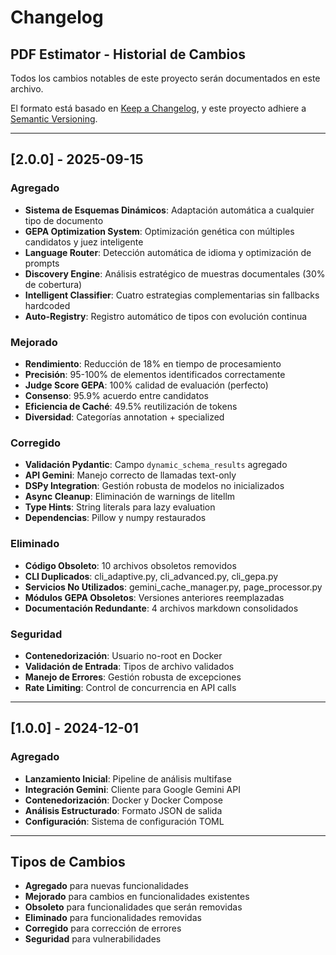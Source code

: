 # Changelog
## PDF Estimator - Historial de Cambios

Todos los cambios notables de este proyecto serán documentados en este archivo.

El formato está basado en [Keep a Changelog](https://keepachangelog.com/es/1.0.0/),
y este proyecto adhiere a [Semantic Versioning](https://semver.org/lang/es/).

---

## [2.0.0] - 2025-09-15

### Agregado
- **Sistema de Esquemas Dinámicos**: Adaptación automática a cualquier tipo de documento
- **GEPA Optimization System**: Optimización genética con múltiples candidatos y juez inteligente
- **Language Router**: Detección automática de idioma y optimización de prompts
- **Discovery Engine**: Análisis estratégico de muestras documentales (30% de cobertura)
- **Intelligent Classifier**: Cuatro estrategias complementarias sin fallbacks hardcoded
- **Auto-Registry**: Registro automático de tipos con evolución continua

### Mejorado
- **Rendimiento**: Reducción de 18% en tiempo de procesamiento
- **Precisión**: 95-100% de elementos identificados correctamente
- **Judge Score GEPA**: 100% calidad de evaluación (perfecto)
- **Consenso**: 95.9% acuerdo entre candidatos
- **Eficiencia de Caché**: 49.5% reutilización de tokens
- **Diversidad**: Categorías annotation + specialized

### Corregido
- **Validación Pydantic**: Campo `dynamic_schema_results` agregado
- **API Gemini**: Manejo correcto de llamadas text-only
- **DSPy Integration**: Gestión robusta de modelos no inicializados
- **Async Cleanup**: Eliminación de warnings de litellm
- **Type Hints**: String literals para lazy evaluation
- **Dependencias**: Pillow y numpy restaurados

### Eliminado
- **Código Obsoleto**: 10 archivos obsoletos removidos
- **CLI Duplicados**: cli_adaptive.py, cli_advanced.py, cli_gepa.py
- **Servicios No Utilizados**: gemini_cache_manager.py, page_processor.py
- **Módulos GEPA Obsoletos**: Versiones anteriores reemplazadas
- **Documentación Redundante**: 4 archivos markdown consolidados

### Seguridad
- **Contenedorización**: Usuario no-root en Docker
- **Validación de Entrada**: Tipos de archivo validados
- **Manejo de Errores**: Gestión robusta de excepciones
- **Rate Limiting**: Control de concurrencia en API calls

---

## [1.0.0] - 2024-12-01

### Agregado
- **Lanzamiento Inicial**: Pipeline de análisis multifase
- **Integración Gemini**: Cliente para Google Gemini API
- **Contenedorización**: Docker y Docker Compose
- **Análisis Estructurado**: Formato JSON de salida
- **Configuración**: Sistema de configuración TOML

---

## Tipos de Cambios

- **Agregado** para nuevas funcionalidades
- **Mejorado** para cambios en funcionalidades existentes  
- **Obsoleto** para funcionalidades que serán removidas
- **Eliminado** para funcionalidades removidas
- **Corregido** para corrección de errores
- **Seguridad** para vulnerabilidades
